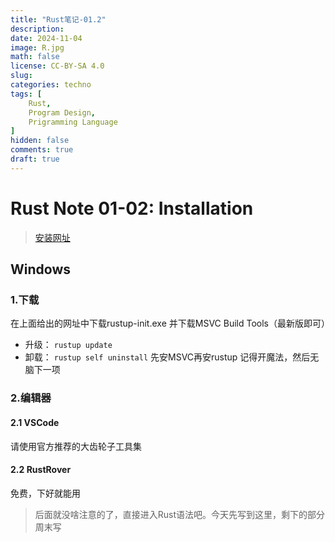 ```yaml
---
title: "Rust笔记-01.2"
description: 
date: 2024-11-04
image: R.jpg
math: false
license: CC-BY-SA 4.0
slug:
categories: techno
tags: [
    Rust,
    Program Design,
    Prigramming Language
]
hidden: false
comments: true
draft: true
---
```

# Rust Note 01-02: Installation
>[安装网址](https://www.rust-lang.org/tools/install)
## Windows
### 1.下载
在上面给出的网址中下载rustup-init.exe 并下载MSVC Build Tools（最新版即可）
- 升级： ```rustup update```
- 卸载： ```rustup self uninstall```
先安MSVC再安rustup
记得开魔法，然后无脑下一项
### 2.编辑器
#### 2.1 VSCode
请使用官方推荐的大齿轮子工具集
#### 2.2 RustRover
免费，下好就能用
>后面就没啥注意的了，直接进入Rust语法吧。今天先写到这里，剩下的部分周末写
